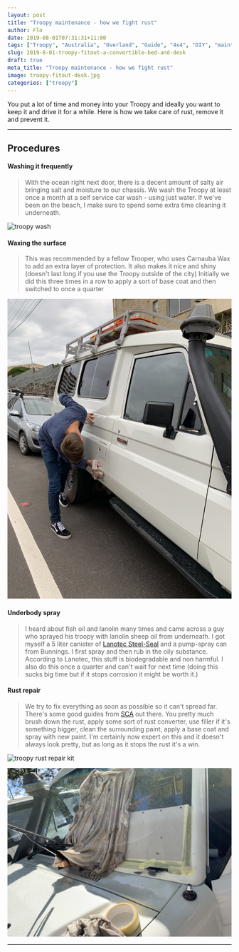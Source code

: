 ```yaml
---
layout: post
title: "Troopy maintenance - how we fight rust"
author: Flo
date: 2019-08-01T07:31:31+11:00
tags: ["Troopy", "Australia", "Overland", "Guide", "4x4", "DIY", "maintenance"]
slug: 2019-8-01-troopy-fitout-a-convertible-bed-and-desk
draft: true
meta_title: "Troopy maintenance - how we fight rust"
image: troopy-fitout-desk.jpg
categories: ["troopy"]
---
```


You put a lot of time and money into your Troopy and ideally you want to keep it and drive it for a while. Here is how we take care of rust, remove it and prevent it.<!-- end -->

---

## Procedures

#### Washing it frequently

> With the ocean right next door, there is a decent amount of salty air bringing salt and moisture to our chassis. We wash the Troopy at least once a month at a self service car wash - using just water.
> If we've been on the beach, I make sure to spend some extra time cleaning it underneath.

![troopy wash](./troopy-maintenance-car-wash.jpg)

#### Waxing the surface

> This was recommended by a fellow Trooper, who uses Carnauba Wax to add an extra layer of protection. It also makes it nice and shiny (doesn't last long if you use the Troopy outside of the city)
> Initially we did this three times in a row to apply a sort of base coat and then switched to once a quarter

![applying troopy wax coat](./troopy-maintenance-applying-wax-coat.jpg)

#### Underbody spray

> I heard about fish oil and lanolin many times and came across a guy who sprayed his troopy with lanolin sheep oil from underneath. I got myself a 5 liter canister of [Lanotec Steel-Seal](https://www.lanotec.com.au/product/steel-seal-australia/) and a pump-spray can from Bunnings. I first spray and then rub in the oily substance. According to Lanotec, this stuff is biodegradable and non harmful.
> I also do this once a quarter and can't wait for next time (doing this sucks big time but if it stops corrosion it might be worth it.)

#### Rust repair

> We try to fix everything as soon as possible so it can't spread far. There's some good guides from [SCA](https://www.supercheapauto.com.au/blog/buying-guides/paint-and-body-repair/rust-repair.html) out there.
> You pretty much brush down the rust, apply some sort of rust converter, use filler if it's something bigger, clean the surrounding paint, apply a base coat and spray with new paint.
> I'm certainly now expert on this and it doesn't always look pretty, but as long as it stops the rust it's a win.

![troopy rust repair kit](./troopy-maintenance-rust-repair.jpg)

![troopy rust repair](./troopy-maintenance-fixing-rust.jpg)

---

